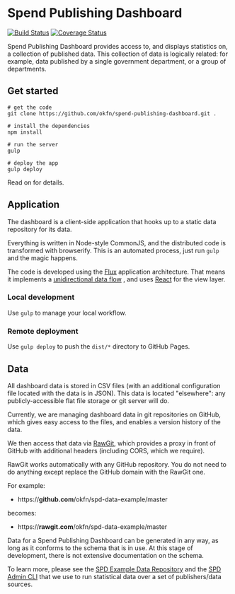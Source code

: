 # Spend Publishing Dashboard

[![Build Status](https://travis-ci.org/okfn/spend-publishing-dashboard.svg)](https://travis-ci.org/okfn/spend-publishing-dashboard)
[![Coverage Status](https://coveralls.io/repos/okfn/spend-publishing-dashboard/badge.svg)](https://coveralls.io/r/okfn/spend-publishing-dashboard)

Spend Publishing Dashboard provides access to, and displays statistics on,
a collection of published data. This collection of data is logically related:
for example, data published by a single government department, or a group
of departments.

## Get started

```
# get the code
git clone https://github.com/okfn/spend-publishing-dashboard.git .

# install the dependencies
npm install

# run the server
gulp

# deploy the app
gulp deploy
```

Read on for details.

## Application

The dashboard is a client-side application that hooks up to a static data repository
for its data.

Everything is written in Node-style CommonJS, and the distributed code is
transformed with browserify. This is an automated process, just run `gulp`
and the magic happens.

The code is developed using the [Flux](http://facebook.github.io/flux/)
application architecture. That means it implements a [unidirectional data flow](http://facebook.github.io/flux/docs/overview.html#structure-and-data-flow)
, and uses [React](https://facebook.github.io/react/) for the view layer.

### Local development

Use `gulp` to manage your local workflow.

### Remote deployment

Use `gulp deploy` to push the `dist/*` directory to GitHub Pages.


## Data

All dashboard data is stored in CSV files (with an additional configuration file
located with the data is in JSON). This data is located "elsewhere": any
publicly-accessible flat file storage or git server will do.

Currently, we are managing dashboard data in git repositories on GitHub,
which gives easy access to the files, and enables a version history of the data.

We then access that data via [RawGit](https://rawgit.com/), which provides a proxy
in front of GitHub with additional headers (including CORS, which we require).

RawGit works automatically with any GitHub repository. You do not need to do anything
except replace the GitHub domain with the RawGit one.

For example:

* https://**github.com**/okfn/spd-data-example/master

becomes:

* https://**rawgit.com**/okfn/spd-data-example/master

Data for a Spend Publishing Dashboard can be generated in any way, as long
as it conforms to the schema that is in use. At this stage of development,
there is not extensive documentation on the schema.

To learn more, please see the [SPD Example Data Repository](https://github.com/okfn/spd-data-example)
and the [SPD Admin CLI](https://github.com/okfn/spd-admin) that we use to run
statistical data over a set of publishers/data sources.

